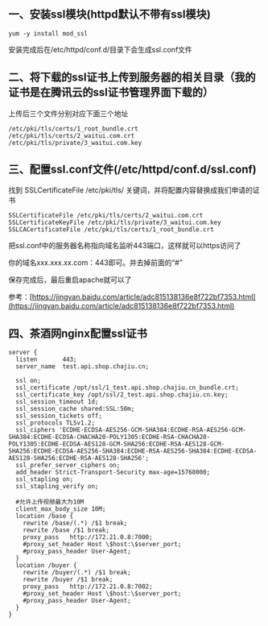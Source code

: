 ## 一、安装ssl模块(httpd默认不带有ssl模块)
```
yum -y install mod_ssl
```
安装完成后在/etc/httpd/conf.d/目录下会生成ssl.conf文件

## 二、将下载的ssl证书上传到服务器的相关目录（我的证书是在腾讯云的ssl证书管理界面下载的）

上传后三个文件分别对应下面三个地址
```
/etc/pki/tls/certs/1_root_bundle.crt
/etc/pki/tls/certs/2_waitui.com.crt
/etc/pki/tls/private/3_waitui.com.key
```

## 三、配置ssl.conf文件(/etc/httpd/conf.d/ssl.conf)

找到 SSLCertificateFile /etc/pki/tls/ 关键词，并将配置内容替换成我们申请的证书
```
SSLCertificateFile /etc/pki/tls/certs/2_waitui.com.crt
SSLCertificateKeyFile /etc/pki/tls/private/3_waitui.com.key
SSLCACertificateFile /etc/pki/tls/certs/1_root_bundle.crt
```
把ssl.conf中的服务器名称指向域名监听443端口，这样就可以https访问了

你的域名xxx.xxx.xx.com：443即可。并去掉前面的“#”

保存完成后，最后重启apache就可以了

参考：[https://jingyan.baidu.com/article/adc815138136e8f722bf7353.html](https://jingyan.baidu.com/article/adc815138136e8f722bf7353.html)


## 四、茶酒网nginx配置ssl证书

```
server {
  listen       443;
  server_name  test.api.shop.chajiu.cn;

  ssl on;
  ssl_certificate /opt/ssl/1_test.api.shop.chajiu.cn_bundle.crt;
  ssl_certificate_key /opt/ssl/2_test.api.shop.chajiu.cn.key; 
  ssl_session_timeout 1d;
  ssl_session_cache shared:SSL:50m;
  ssl_session_tickets off;
  ssl_protocols TLSv1.2;
  ssl_ciphers 'ECDHE-ECDSA-AES256-GCM-SHA384:ECDHE-RSA-AES256-GCM-SHA384:ECDHE-ECDSA-CHACHA20-POLY1305:ECDHE-RSA-CHACHA20-POLY1305:ECDHE-ECDSA-AES128-GCM-SHA256:ECDHE-RSA-AES128-GCM-SHA256:ECDHE-ECDSA-AES256-SHA384:ECDHE-RSA-AES256-SHA384:ECDHE-ECDSA-AES128-SHA256:ECDHE-RSA-AES128-SHA256';
  ssl_prefer_server_ciphers on;
  add_header Strict-Transport-Security max-age=15768000;
  ssl_stapling on;
  ssl_stapling_verify on;

  #允许上传视频最大为10M
  client_max_body_size 10M;
  location /base {
    rewrite /base/(.*) /$1 break;
    rewrite /base /$1 break;
    proxy_pass   http://172.21.0.8:7000;             
    #proxy_set_header Host \$host:\$server_port;
    #proxy_pass_header User-Agent;     
  }
  location /buyer {
    rewrite /buyer/(.*) /$1 break;
    rewrite /buyer /$1 break;
    proxy_pass   http://172.21.0.8:7002;
    #proxy_set_header Host \$host:\$server_port;
    #proxy_pass_header User-Agent;
  }
}
```
